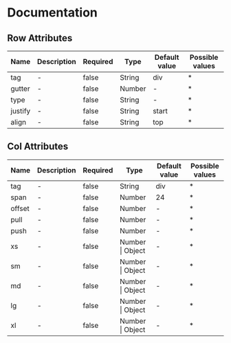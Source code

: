 # Documentation

## Row Attributes

| Name | Description | Required | Type | Default value | Possible values |
| --- | --- | --- | --- | --- | --- |
| tag | - |  false | String | div | * |
| gutter | - |  false | Number | - | * |
| type | - |  false | String | - | * |
| justify | - |  false | String | start | * |
| align | - |  false | String | top | * |


## Col Attributes

| Name | Description | Required | Type | Default value | Possible values |
| --- | --- | --- | --- | --- | --- |
| tag | - |  false | String | div | * |
| span | - |  false | Number | 24 | * |
| offset | - |  false | Number | - | * |
| pull | - |  false | Number | - | * |
| push | - |  false | Number | - | * |
| xs | - |  false | Number \| Object | - | * |
| sm | - |  false | Number \| Object | - | * |
| md | - |  false | Number \| Object | - | * |
| lg | - |  false | Number \| Object | - | * |
| xl | - |  false | Number \| Object | - | * |
